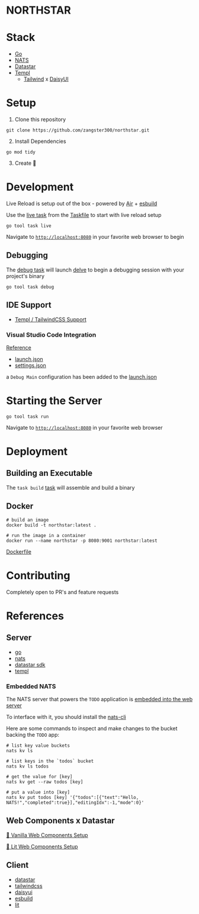 # NORTHSTAR

# Stack

- [Go](https://go.dev/doc/)
- [NATS](https://docs.nats.io/)
- [Datastar](https://github.com/starfederation/datastar)
- [Templ](https://templ.guide/)
  - [Tailwind](https://tailwindcss.com/) x [DaisyUI](https://daisyui.com/)

# Setup

1. Clone this repository

```shell
git clone https://github.com/zangster300/northstar.git
```

2. Install Dependencies

```shell
go mod tidy
```

3. Create 🚀

# Development

Live Reload is setup out of the box - powered by [Air](https://github.com/air-verse/air) + [esbuild](cmd/web/build/main.go)

Use the [live task](./Taskfile.yml#L76) from the [Taskfile](https://taskfile.dev/) to start with live reload setup

```shell
go tool task live
```

Navigate to [`http://localhost:8080`](http://localhost:8080) in your favorite web browser to begin

## Debugging

The [debug task](./Taskfile.yml#L42) will launch [delve](https://github.com/go-delve/delve) to begin a debugging session with your project's binary

```shell
go tool task debug
```

## IDE Support

- [Templ / TailwindCSS Support](https://templ.guide/commands-and-tools/ide-support)

### Visual Studio Code Integration

[Reference](https://code.visualstudio.com/docs/languages/go)

- [launch.json](./.vscode/launch.json)
- [settings.json](./.vscode/settings.json)

a `Debug Main` configuration has been added to the [launch.json](./.vscode/launch.json)

# Starting the Server

```shell
go tool task run
```

Navigate to [`http://localhost:8080`](http://localhost:8080) in your favorite web browser

# Deployment

## Building an Executable

The `task build` [task](./Taskfile.yml#L33) will assemble and build a binary

## Docker

```shell
# build an image
docker build -t northstar:latest .

# run the image in a container
docker run --name northstar -p 8080:9001 northstar:latest
```

[Dockerfile](./Dockerfile)

# Contributing

Completely open to PR's and feature requests

# References

## Server

- [go](https://go.dev/)
- [nats](https://docs.nats.io/)
- [datastar sdk](https://github.com/starfederation/datastar/tree/develop/sdk)
- [templ](https://templ.guide/)

### Embedded NATS

The NATS server that powers the `TODO` application is [embedded into the web server](./cmd/web/main.go#L60)

To interface with it, you should install the [nats-cli](https://github.com/nats-io/natscli)

Here are some commands to inspect and make changes to the bucket backing the `TODO` app:

```shell
# list key value buckets
nats kv ls

# list keys in the `todos` bucket
nats kv ls todos

# get the value for [key]
nats kv get --raw todos [key]

# put a value into [key]
nats kv put todos [key] '{"todos":[{"text":"Hello, NATS!","completed":true}],"editingIdx":-1,"mode":0}'
```

## Web Components x Datastar

[🔗 Vanilla Web Components Setup](./web/libs/web-components/README.md)

[🔗 Lit Web Components Setup](./web/libs/lit/README.md)

## Client

- [datastar](https://www.jsdelivr.com/package/gh/starfederation/datastar)
- [tailwindcss](https://tailwindcss.com/)
- [daisyui](https://daisyui.com/)
- [esbuild](https://esbuild.github.io/)
- [lit](https://lit.dev/)
